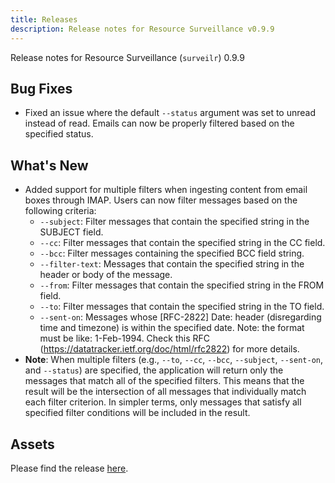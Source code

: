 ```yaml
---
title: Releases
description: Release notes for Resource Surveillance v0.9.9
---
```


Release notes for Resource Surveillance (`surveilr`) 0.9.9

## Bug Fixes
- Fixed an issue where the default `--status` argument was set to unread instead of read. Emails can now be properly filtered based on the specified status.

## What's New
- Added support for multiple filters when ingesting content from email boxes through IMAP. Users can now filter messages based on the following criteria:
  - `--subject`: Filter messages that contain the specified string in the SUBJECT field.
  - `--cc`: Filter messages that contain the specified string in the CC field.
  - `--bcc`: Filter messages containing the specified BCC field string.
  - `--filter-text`: Messages that contain the specified string in the header or body of the message.
  - `--from`: Filter messages that contain the specified string in the FROM field.
  - `--to`: Filter messages that contain the specified string in the TO field.
  - `--sent-on`: Messages whose [RFC-2822] Date: header (disregarding time and timezone) is within the specified date. Note: the format must be like: 1-Feb-1994. Check this RFC (https://datatracker.ietf.org/doc/html/rfc2822) for more details.
- **Note**: When multiple filters (e.g., `--to`, `--cc`, `--bcc`, `--subject`, `--sent-on`, and `--status`) are specified, the application will return only the messages that match all of the specified filters. This means that the result will be the intersection of all messages that individually match each filter criterion. In simpler terms, only messages that satisfy all specified filter conditions will be included in the result.

## Assets
Please find the release [here](https://github.com/opsfolio/releases.opsfolio.com/releases/tag/0.9.9).